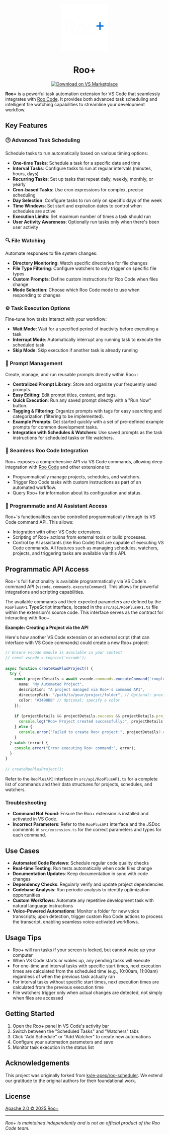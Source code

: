 <div align="center">
  <img src="assets/icons/RooPlus_dark.png" alt="Roo+ Icon" width="150" />
</div>

<div align="center">
<h1>Roo+</h1>

<a href="https://marketplace.visualstudio.com/items?itemName=MrMatari.rooplus" target="_blank"><img src="https://img.shields.io/badge/Download%20on%20VS%20Marketplace-blue?style=for-the-badge&logo=visualstudiocode&logoColor=white" alt="Download on VS Marketplace"></a>

</div>

**Roo+** is a powerful task automation extension for VS Code that seamlessly integrates with [Roo Code](https://roocode.com/). It provides both advanced task scheduling and intelligent file watching capabilities to streamline your development workflow.

## Key Features

### 🕒 Advanced Task Scheduling

Schedule tasks to run automatically based on various timing options:

- **One-time Tasks**: Schedule a task for a specific date and time
- **Interval Tasks**: Configure tasks to run at regular intervals (minutes, hours, days)
- **Recurring Tasks**: Set up tasks that repeat daily, weekly, monthly, or yearly
- **Cron-based Tasks**: Use cron expressions for complex, precise scheduling
- **Day Selection**: Configure tasks to run only on specific days of the week
- **Time Windows**: Set start and expiration dates to control when schedules are active
- **Execution Limits**: Set maximum number of times a task should run
- **User Activity Awareness**: Optionally run tasks only when there's been user activity

### 🔍 File Watching

Automate responses to file system changes:

- **Directory Monitoring**: Watch specific directories for file changes
- **File Type Filtering**: Configure watchers to only trigger on specific file types
- **Custom Prompts**: Define custom instructions for Roo Code when files change
- **Mode Selection**: Choose which Roo Code mode to use when responding to changes

### ⚙️ Task Execution Options

Fine-tune how tasks interact with your workflow:

- **Wait Mode**: Wait for a specified period of inactivity before executing a task
- **Interrupt Mode**: Automatically interrupt any running task to execute the scheduled task
- **Skip Mode**: Skip execution if another task is already running

### 📝 Prompt Management

Create, manage, and run reusable prompts directly within Roo+:

- **Centralized Prompt Library**: Store and organize your frequently used prompts.
- **Easy Editing**: Edit prompt titles, content, and tags.
- **Quick Execution**: Run any saved prompt directly with a "Run Now" button.
- **Tagging & Filtering**: Organize prompts with tags for easy searching and categorization (filtering to be implemented).
- **Example Prompts**: Get started quickly with a set of pre-defined example prompts for common development tasks.
- **Integration with Schedules & Watchers**: Use saved prompts as the task instructions for scheduled tasks or file watchers.

### 🔌 Seamless Roo Code Integration

Roo+ exposes a comprehensive API via VS Code commands, allowing deep integration with [Roo Code](https://roocode.com/) and other extensions to:

- Programmatically manage projects, schedules, and watchers.
- Trigger Roo Code tasks with custom instructions as part of an automated workflow.
- Query Roo+ for information about its configuration and status.

### 🤖 Programmatic and AI Assistant Access

Roo+'s functionalities can be controlled programmatically through its VS Code command API. This allows:

- Integration with other VS Code extensions.
- Scripting of Roo+ actions from external tools or build processes.
- Control by AI assistants (like Roo Code) that are capable of executing VS Code commands. All features such as managing schedules, watchers, projects, and triggering tasks are available via this API.

## Programmatic API Access

Roo+'s full functionality is available programmatically via VS Code's command API (`vscode.commands.executeCommand`). This allows for powerful integrations and scripting capabilities.

The available commands and their expected parameters are defined by the `RooPlusAPI` TypeScript interface, located in the `src/api/RooPlusAPI.ts` file within the extension's source code. This interface serves as the contract for interacting with Roo+.

**Example: Creating a Project via the API**

Here's how another VS Code extension or an external script (that can interface with VS Code commands) could create a new Roo+ project:

```typescript
// Ensure vscode module is available in your context
// const vscode = require('vscode'); 

async function createRooPlusProject() {
  try {
    const projectDetails = await vscode.commands.executeCommand('rooplus.api.createProject', {
      name: "My Automated Project",
      description: "A project managed via Roo+'s command API",
      directoryPath: "/path/to/your/project/folder", // Optional: provide a relevant path
      color: "#3498DB" // Optional: specify a color
    });

    if (projectDetails && projectDetails.success && projectDetails.project) {
      console.log("Roo+ Project created successfully:", projectDetails.project);
    } else {
      console.error("Failed to create Roo+ project:", projectDetails?.error || "Unknown error");
    }
  } catch (error) {
    console.error("Error executing Roo+ command:", error);
  }
}

// createRooPlusProject();
```

Refer to the `RooPlusAPI` interface in `src/api/RooPlusAPI.ts` for a complete list of commands and their data structures for projects, schedules, and watchers.

### Troubleshooting

- **Command Not Found**: Ensure the Roo+ extension is installed and activated in VS Code.
- **Incorrect Parameters**: Refer to the `RooPlusAPI` interface and the JSDoc comments in `src/extension.ts` for the correct parameters and types for each command.

## Use Cases

- **Automated Code Reviews**: Schedule regular code quality checks
- **Real-time Testing**: Run tests automatically when code files change
- **Documentation Updates**: Keep documentation in sync with code changes
- **Dependency Checks**: Regularly verify and update project dependencies
- **Codebase Analysis**: Run periodic analysis to identify optimization opportunities
- **Custom Workflows**: Automate any repetitive development task with natural language instructions
- **Voice-Powered Automations**: Monitor a folder for new voice transcripts; upon detection, trigger custom Roo Code actions to process the transcript, enabling seamless voice-activated workflows.

## Usage Tips

- Roo+ will run tasks if your screen is locked, but cannot wake up your computer
- When VS Code starts or wakes up, any pending tasks will execute
- For one-time and interval tasks with specific start times, next execution times are calculated from the scheduled time (e.g., 10:00am, 11:00am) regardless of when the previous task actually ran
- For interval tasks without specific start times, next execution times are calculated from the previous execution time
- File watchers trigger only when actual changes are detected, not simply when files are accessed

## Getting Started

1. Open the Roo+ panel in VS Code's activity bar
2. Switch between the "Scheduled Tasks" and "Watchers" tabs
3. Click "Add Schedule" or "Add Watcher" to create new automations
4. Configure your automation parameters and save
5. Monitor task execution in the status list

## Acknowledgements

This project was originally forked from [kyle-apex/roo-scheduler](https://github.com/kyle-apex/roo-scheduler). We extend our gratitude to the original authors for their foundational work.

## License

[Apache 2.0 © 2025 Roo+](./LICENSE)

---

*Roo+ is maintained independently and is not an official product of the Roo Code team.*
